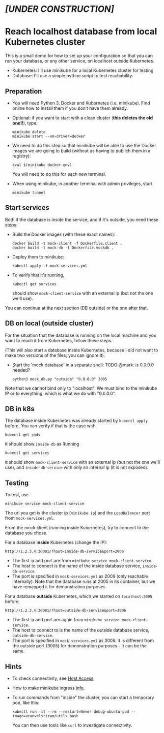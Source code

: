 
# *[UNDER CONSTRUCTION]*
# Reach localhost database from local Kubernetes cluster

This is a small demo for how to set up your configuration so that you can run your database, or any other service, on localhost outside Kubernetes.

* Kubernetes: I'll use minikube for a local Kubernetes cluster for testing
* Database: I'll use a simple python script to test reachability.

## Preparation

* You will need Python 3, Docker and Kubernetes (i.e. minikube). Find online how to install them if you don't have them already.

* Optional: if you want to start with a clean cluster (**this deletes the old one!!**), type:

      minikube delete
      minikube start --vm-driver=docker

* We need to do this step so that minikube will be able to use the Docker images we are going to build (without us having to publich them in a registry):

      eval $(minikube docker-env)
    
  You will need to do this for each new terminal.

* When using minikube, in another terminal with admin privileges, start

      minikube tunnel

## Start services

Both if the database is inside the service, and if it's outside, you need these steps:

* Build the Docker images (with these exact names):

      docker build -t mock-client -f Dockerfile.client .
      docker build -t mock-db -f Dockerfile.mockdb .

* Deploy them to minikube:

      kubectl apply -f mock-services.yml

* To verify that it's running,

      kubectl get services
    
   should show `mock-client-service` with an external ip (but not the one we'll use).

You can continue at the next section (DB outside) or the one after that.

## DB on local (outside cluster)

For the situation that the database is running on the local machine and you want to reach it from Kubernetes, follow these steps.

(This will also start a database inside Kubernetes, because I did not want to make two versions of the files; you can ignore it).

* Start the 'mock database' in a separate shell:
TODO @mark: is 0.0.0.0 needed? 

      python3 mock_db.py "outside" "0.0.0.0" 3005

Note that we cannot bind only to "localhost". We must bind to the minikube IP or to everything, which is what we do with "0.0.0.0".

## DB in k8s

The database inside Kubernetes was already started by `kubectl apply` before. You can verify if that is the case with

    kubectl get pods
    
it should show `inside-db` as Running

    kubectl get services

it should show `mock-client-service` with an external ip (but not the one we'll use), and `inside-db-service` with only an internal ip (it is not exposed).

## Testing

To test, use

    minikube service mock-client-service

The url you get is the cluster ip (`minikube ip`) and the `LoadBalancer` port from `mock-services.yml`.

From the mock client (running inside Kubernetes), try to connect to the database you chose.

For a database **inside** Kubernetes (change the IP):

    http://1.2.3.4:30001/?host=inside-db-service&port=2006

* The first ip and port are from `minikube service mock-client-service`.
* The host to connect is the name of the inside database service, `inside-db-service`.
* The port is specified in `mock-services.yml` as 2006 (only reachable internally). Note that the database runs at 2005 in its container, but we have remapped it for demonstration purposes.

For a database **outside** Kubernetes, which we started on `localhost:3005` before, 

    http://1.2.3.4:30001/?host=outside-db-service&port=3006
    
* The first ip and port are again from `minikube service mock-client-service`.
* The host to connect to is the name of the outside database service, `outside-db-service`.
* The port is specified in `mock-services.yml` as 3006. It is different from the outside port (3005) for demonstration purposes - it can be the same.

## Hints

* To check connectivity, see [Host Access](https://minikube.sigs.k8s.io/docs/handbook/host-access/).
* How to make minikube ingress [info](https://kubernetes.io/docs/tasks/access-application-cluster/ingress-minikube/).
* To run commands from "inside" the cluster, you can start a temporary pod, like this:

      kubectl run -it --rm --restart=Never debug-ubuntu-pod --image=arunvelsriram/utils bash

  You can then use tools like `curl` to investigate connectivity.

